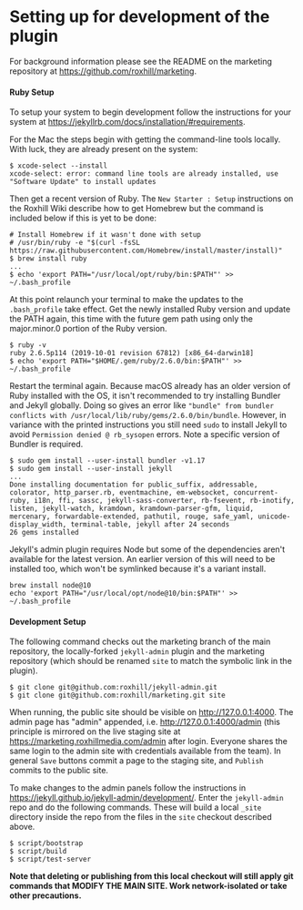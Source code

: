 
# Setting up for development of the plugin

For background information please see the README on the marketing repository at https://github.com/roxhill/marketing.

#### Ruby Setup

To setup your system to begin development follow the instructions for your system at https://jekyllrb.com/docs/installation/#requirements.

For the Mac the steps begin with getting the command-line tools locally. With luck, they are already present on the system:

```
$ xcode-select --install
xcode-select: error: command line tools are already installed, use "Software Update" to install updates
```

Then get a recent version of Ruby. The `New Starter : Setup` instructions on the Roxhill Wiki describe how to get Homebrew but the command is included below if this is yet to be done:

```
# Install Homebrew if it wasn't done with setup
# /usr/bin/ruby -e "$(curl -fsSL https://raw.githubusercontent.com/Homebrew/install/master/install)"
$ brew install ruby
...
$ echo 'export PATH="/usr/local/opt/ruby/bin:$PATH"' >> ~/.bash_profile
```

At this point relaunch your terminal to make the updates to the `.bash_profile` take effect. Get the newly installed Ruby version and update the PATH again, this time with the future gem path using only the major.minor.0 portion of the Ruby version.

```
$ ruby -v
ruby 2.6.5p114 (2019-10-01 revision 67812) [x86_64-darwin18]
$ echo 'export PATH="$HOME/.gem/ruby/2.6.0/bin:$PATH"' >> ~/.bash_profile
```

Restart the terminal again. Because macOS already has an older version of Ruby installed with the OS, it isn't recommended to try installing Bundler and Jekyll globally. Doing so gives an error like `"bundle" from bundler conflicts with /usr/local/lib/ruby/gems/2.6.0/bin/bundle`. However, in variance with the printed instructions you still need `sudo` to install Jekyll to avoid `Permission denied @ rb_sysopen` errors. Note a specific version of Bundler is required.

```
$ sudo gem install --user-install bundler -v1.17
$ sudo gem install --user-install jekyll
...
Done installing documentation for public_suffix, addressable, colorator, http_parser.rb, eventmachine, em-websocket, concurrent-ruby, i18n, ffi, sassc, jekyll-sass-converter, rb-fsevent, rb-inotify, listen, jekyll-watch, kramdown, kramdown-parser-gfm, liquid, mercenary, forwardable-extended, pathutil, rouge, safe_yaml, unicode-display_width, terminal-table, jekyll after 24 seconds
26 gems installed
```

Jekyll's admin plugin requires Node but some of the dependencies aren't available for the latest version. An earlier version of this will need to be installed too, which won't be symlinked because it's a variant install.

```
brew install node@10
echo 'export PATH="/usr/local/opt/node@10/bin:$PATH"' >> ~/.bash_profile
```

#### Development Setup

The following command checks out the marketing branch of the main repository, the locally-forked `jekyll-admin` plugin and the marketing repository (which should be renamed `site` to match the symbolic link in the plugin).

```
$ git clone git@github.com:roxhill/jekyll-admin.git
$ git clone git@github.com:roxhill/marketing.git site
```

When running, the public site should be visible on http://127.0.0.1:4000. The admin page has "admin" appended, i.e. http://127.0.0.1:4000/admin (this principle is mirrored on the live staging site at https://marketing.roxhillmedia.com/admin after login. Everyone shares the same login to the admin site with credentials available from the team). In general `Save` buttons commit a page to the staging site, and `Publish` commits to the public site.

To make changes to the admin panels follow the instructions in https://jekyll.github.io/jekyll-admin/development/. Enter the `jekyll-admin` repo and do the following commands. These will build a local `_site` directory inside the repo from the files in the `site` checkout described above.

```
$ script/bootstrap
$ script/build
$ script/test-server
```

**Note that deleting or publishing from this local checkout will still apply git commands that MODIFY THE MAIN SITE. Work network-isolated or take other precautions.**
